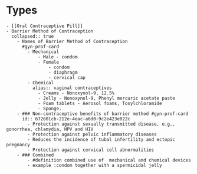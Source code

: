# Types
	- [[Oral Contraceptive Pill]]
	- Barrier Method of Contraception
	  collapsed:: true
		- Names of Barrier Method of Contraception
		  #gyn-prof-card
			- Mechanical
				- Male - condom
				- Female
					- condom
					- diaphragm
					- cervical cap
			- Chemical 
			  alias:: vaginal contraceptives
				- Creams - Nonoxynol-9, 12.5%
				- Jelly - Nonoxynol-9, Phenyl mercuric acetate paste
				- Foam tablets - Aerosol foams, Tosylchloramide
				- Sponge.
		- ### Non-contraceptive benefits of barrier method #gyn-prof-card
		  id:: 672601cb-212e-4eac-a6d0-9c2e423e022c
			- Protection against sexually transmitted disease, e.g., gonorrhea, chlamydia, HPV and HIV
			- Protection against pelvic inflammatory diseases
			- Reduces the incidence of tubal infertility and ectopic pregnancy
			- Protection against cervical cell abnormalities
		- ### Combined
			- #definition combined use of  mechanical and chemical devices
			- example :condom together with a spermicidal jelly
